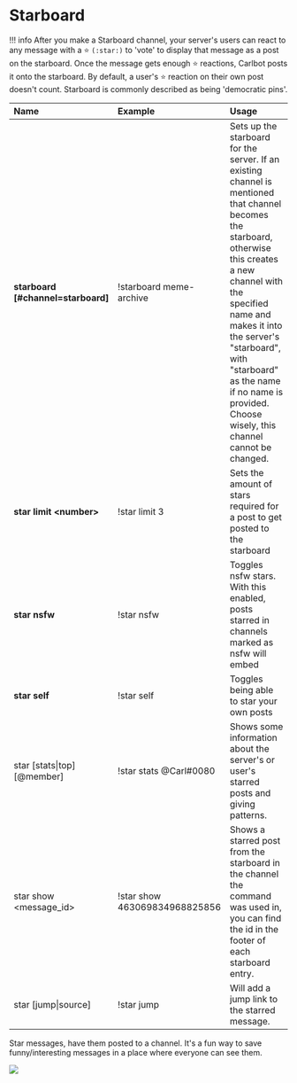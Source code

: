 # Starboard

!!! info
    After you make a Starboard channel, your server's users can react to any message with a ⭐ `(:star:)` to 'vote' to display that message as a post on the starboard. Once the message gets enough :star: reactions, Carlbot posts it onto the starboard. By default, a user's :star: reaction on their own post doesn't count. Starboard is commonly described as being 'democratic pins'.

| Name | Example | Usage |
| :--- | :--- | :--- |
| **starboard [#channel=starboard]** | !starboard meme-archive | Sets up the starboard for the server. If an existing channel is mentioned that channel becomes the starboard, otherwise this creates a new channel with the specified name and makes it into the server's "starboard", with "starboard" as the name if no name is provided. Choose wisely, this channel cannot be changed. |
| **star limit &lt;number&gt;** | !star limit 3 | Sets the amount of stars required for a post to get posted to the starboard |
| **star nsfw** | !star nsfw | Toggles nsfw stars. With this enabled, posts starred in channels marked as nsfw will embed |
| **star self** | !star self | Toggles being able to star your own posts |
| star [stats\|top] [@member] | !star stats @Carl#0080 | Shows some information about the server's or user's starred posts and giving patterns. |
| star show &lt;message\_id&gt; | !star show 463069834968825856 | Shows a starred post from the starboard in the channel the command was used in, you can find the id in the footer of each starboard entry. |
| star [jump\|source] | !star jump |  Will add a jump link to the starred message. |

Star messages, have them posted to a channel. It's a fun way to save funny/interesting messages in a place where everyone can see them.

![](https://i.imgur.com/FIpBei2.png)

